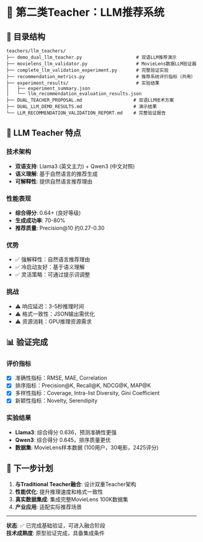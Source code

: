 # 🤖 第二类Teacher：LLM推荐系统

## 📁 目录结构

```
teachers/llm_teachers/
├── demo_dual_llm_teacher.py                    # 双语LLM推荐演示
├── movielens_llm_validator.py                  # MovieLens数据LLM验证器
├── complete_llm_validation_experiment.py       # 完整验证实验
├── recommendation_metrics.py                   # 推荐系统评价指标（共用）
├── experiment_results/                         # 实验结果
│   ├── experiment_summary.json
│   └── llm_recommendation_evaluation_results.json
├── DUAL_TEACHER_PROPOSAL.md                   # 双语LLM技术方案
├── DUAL_LLM_DEMO_RESULTS.md                   # 演示结果
└── LLM_RECOMMENDATION_VALIDATION_REPORT.md    # 完整验证报告
```

## 🎯 LLM Teacher 特点

### 技术架构
- **双语支持**: Llama3 (英文主力) + Qwen3 (中文对照)
- **语义理解**: 基于自然语言的推荐生成
- **可解释性**: 提供自然语言推荐理由

### 性能表现
- **综合得分**: 0.64+ (良好等级)
- **生成成功率**: 70-80%
- **推荐质量**: Precision@10 约0.27-0.30

### 优势
- ✅ 强解释性：自然语言推荐理由
- ✅ 冷启动友好：基于语义理解
- ✅ 灵活策略：可通过提示词调整

### 挑战
- ⚠️ 响应延迟：3-5秒推理时间
- ⚠️ 格式一致性：JSON输出需优化
- ⚠️ 资源消耗：GPU推理资源需求

## 📊 验证完成

### 评价指标
- [x] 准确性指标：RMSE, MAE, Correlation
- [x] 排序指标：Precision@K, Recall@K, NDCG@K, MAP@K  
- [x] 多样性指标：Coverage, Intra-list Diversity, Gini Coefficient
- [x] 新颖性指标：Novelty, Serendipity

### 实验结果
- **Llama3**: 综合得分 0.636，预测准确性更强
- **Qwen3**: 综合得分 0.645，排序质量更优
- **数据集**: MovieLens样本数据 (100用户，30电影，2425评分)

## 🚀 下一步计划

1. **与Traditional Teacher融合**: 设计双重Teacher架构
2. **性能优化**: 提升推理速度和格式一致性
3. **真实数据集成**: 集成完整MovieLens 100K数据集
4. **产业应用**: 适配实际推荐场景

---

**状态**: ✅ 已完成基础验证，可进入融合阶段  
**技术成熟度**: 原型验证完成，具备集成条件
